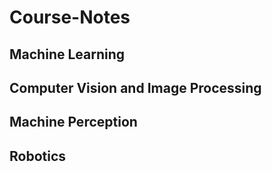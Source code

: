 # Course-Notes
## Machine Learning
## Computer Vision and Image Processing
## Machine Perception
## Robotics


